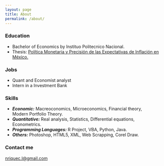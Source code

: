 ```yaml
---
layout: page
title: About
permalink: /about/
---
```

### Education
* Bachelor of Economics by Instituo Politecnico Nacional. 
 * Thesis: [Política Monetaria y Precisión de las Expectativas de Inflación en México.](https://www.dropbox.com/s/ghges5sbkv5jcwv/Tesis.pdf?dl=0)

### Jobs
* Quant and Economist analyst
* Intern in a Investment Bank

### Skills
* _**Economic:**_ Macreoconomics, Microeconomics, Financial theory, Modern Portfolio Theory. 
* _**Quantitative:**_ Real analysis, Statistics, Differential equations, Econometrics.
* _**Programming Languages:**_ R Project, VBA, Python, Java.
* _**Others:**_ Photoshop, HTML5, XML, Web Scrapping, Corel Draw.

### Contact me

[nriquec.l@gmail.com](nriquec.l@gmail.com)
